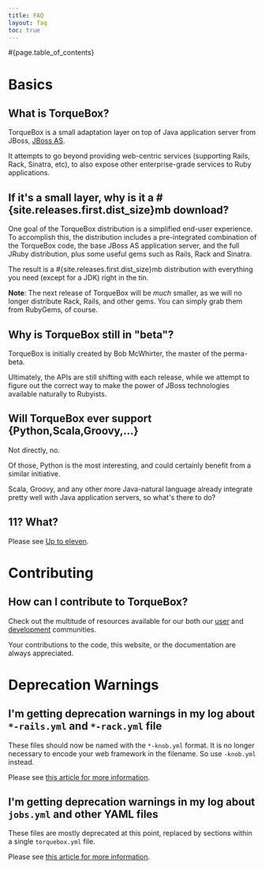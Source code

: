 ```yaml
---
title: FAQ 
layout: faq
toc: true
---
```


#{page.table_of_contents}

# Basics

## What is TorqueBox?

TorqueBox is a small adaptation layer on top of Java application server from JBoss, [JBoss AS](http://jboss.org/jbossas/).

It attempts to go beyond providing web-centric services (supporting Rails, Rack, Sinatra, etc),
to also expose other enterprise-grade services to Ruby applications.

## If it's a small layer, why is it a #{site.releases.first.dist_size}mb download?

One goal of the TorqueBox distribution is a simplified end-user experience. 
To accomplish this, the distribution includes a pre-integrated combination
of the TorqueBox code, the base JBoss AS application server, and the full
JRuby distribution, plus some useful gems such as Rails, Rack and Sinatra.

The result is a #{site.releases.first.dist_size}mb distribution with everything you need (except for a JDK)
right in the tin.

**Note**: The next release of TorqueBox will be *much* smaller, as we will 
no longer distribute Rack, Rails, and other gems.  You can simply grab them
from RubyGems, of course.

## Why is TorqueBox still in "beta"?

TorqueBox is initially created by Bob McWhirter, the master of the perma-beta.

Ultimately, the APIs are still shifting with each release, while we attempt
to figure out the correct way to make the power of JBoss technologies available
naturally to Rubyists.

## Will TorqueBox ever support {Python,Scala,Groovy,...}

Not directly, no.

Of those, Python is the most interesting, and could certainly benefit
from a similar initiative. 

Scala, Groovy, and any other more Java-natural language already integrate
pretty well with Java application servers, so what's there to do? 

## 11?  What?

Please see [Up to eleven](http://en.wikipedia.org/wiki/Up_to_eleven).

# Contributing

## How can I contribute to TorqueBox?

Check out the multitude of resources available for our both our
[user](/community/) and [development](/development/) communities.

Your contributions to the code, this website, or the documentation
are always appreciated.


# Deprecation Warnings

## I'm getting deprecation warnings in my log about `*-rails.yml` and `*-rack.yml` file

These files should now be named with the `*-knob.yml` format.  It is no longer
necessary to encode your web framework in the filename.  So use `-knob.yml` instead.

Please see [this article for more information](/news/2011/02/05/grand-unification-and-knobs/).

## I'm getting deprecation warnings in my log about `jobs.yml` and other YAML files

These files are mostly deprecated at this point, replaced by sections within
a single `torquebox.yml` file.
      
Please see [this article for more information](/news/2011/02/05/grand-unification-and-knobs/).

